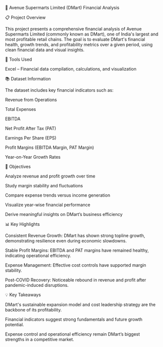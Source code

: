 🏪 Avenue Supermarts Limited (DMart) Financial Analysis

📋 Project Overview

This project presents a comprehensive financial analysis of Avenue Supermarts Limited (commonly known as DMart), one of India's largest and most profitable retail chains.
The goal is to evaluate DMart's financial health, growth trends, and profitability metrics over a given period, using clean financial data and visual insights.

🚀 Tools Used

Excel – Financial data compilation, calculations, and visualization

📚 Dataset Information

The dataset includes key financial indicators such as:

Revenue from Operations

Total Expenses

EBITDA

Net Profit After Tax (PAT)

Earnings Per Share (EPS)

Profit Margins (EBITDA Margin, PAT Margin)

Year-on-Year Growth Rates

🎯 Objectives

Analyze revenue and profit growth over time

Study margin stability and fluctuations

Compare expense trends versus income generation

Visualize year-wise financial performance

Derive meaningful insights on DMart’s business efficiency

📊 Key Highlights

Consistent Revenue Growth: DMart has shown strong topline growth, demonstrating resilience even during economic slowdowns.

Stable Profit Margins: EBITDA and PAT margins have remained healthy, indicating operational efficiency.

Expense Management: Effective cost controls have supported margin stability.

Post-COVID Recovery: Noticeable rebound in revenue and profit after pandemic-induced disruptions.

💡 Key Takeaways

DMart's sustainable expansion model and cost leadership strategy are the backbone of its profitability.

Financial indicators suggest strong fundamentals and future growth potential.

Expense control and operational efficiency remain DMart’s biggest strengths in a competitive market.

